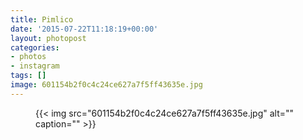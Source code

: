 ```yaml
---
title: Pimlico
date: '2015-07-22T11:18:19+00:00'
layout: photopost
categories:
- photos
- instagram
tags: []
image: 601154b2f0c4c24ce627a7f5ff43635e.jpg
---
```


<figure class="photo photo--square">
  {{< img src="601154b2f0c4c24ce627a7f5ff43635e.jpg" alt="" caption="" >}}

</figure>




